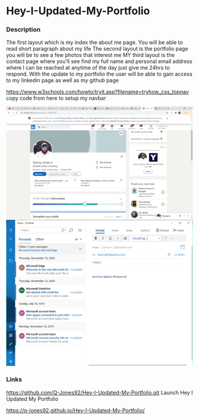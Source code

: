 # Hey-I-Updated-My-Portfolio

### Description
The first layout which is my index the about me page. You will be able to read short paragraph about my life The second layout is the portfolio page you will be to see a few photos that interest me MY third layout is the contact page where you'll see find my full name and personal email address where I can be reached at anytime of the day just give me 24hrs to respond. With the update to my portfolio the user will be able to gain access to my linkedin page as well as my github page


https://www.w3schools.com/howto/tryit.asp?filename=tryhow_css_topnav copy code from here to setup my navbar

<img src="./Annotation 2021-01-30 152819.png">
<img src="./Annotation 2021-01-30 153055.png">


### Links
https://github.com/Q-Jones92/Hey-I-Updated-My-Portfolio.git Launch Hey I Updated My Portfolio

https://q-jones92.github.io/Hey-I-Updated-My-Portfolio/